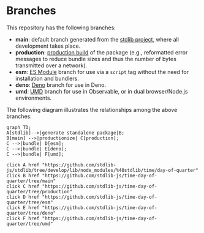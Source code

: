 <!--

@license Apache-2.0

Copyright (c) 2022 The Stdlib Authors.

Licensed under the Apache License, Version 2.0 (the "License");
you may not use this file except in compliance with the License.
You may obtain a copy of the License at

    http://www.apache.org/licenses/LICENSE-2.0

Unless required by applicable law or agreed to in writing, software
distributed under the License is distributed on an "AS IS" BASIS,
WITHOUT WARRANTIES OR CONDITIONS OF ANY KIND, either express or implied.
See the License for the specific language governing permissions and
limitations under the License.

-->

# Branches

This repository has the following branches:

-   **main**: default branch generated from the [stdlib project][stdlib-url], where all development takes place.
-   **production**: [production build][production-url] of the package (e.g., reformatted error messages to reduce bundle sizes and thus the number of bytes transmitted over a network).
-   **esm**: [ES Module][esm-url] branch for use via a `script` tag without the need for installation and bundlers.
-   **deno**: [Deno][deno-url] branch for use in Deno.
-   **umd**: [UMD][umd-url] branch for use in Observable, or in dual browser/Node.js environments.

The following diagram illustrates the relationships among the above branches:

```mermaid
graph TD;
A[stdlib]-->|generate standalone package|B;
B[main] -->|productionize| C[production];
C -->|bundle| D[esm];
C -->|bundle| E[deno];
C -->|bundle| F[umd];

click A href "https://github.com/stdlib-js/stdlib/tree/develop/lib/node_modules/%40stdlib/time/day-of-quarter"
click B href "https://github.com/stdlib-js/time-day-of-quarter/tree/main"
click C href "https://github.com/stdlib-js/time-day-of-quarter/tree/production"
click D href "https://github.com/stdlib-js/time-day-of-quarter/tree/esm"
click E href "https://github.com/stdlib-js/time-day-of-quarter/tree/deno"
click F href "https://github.com/stdlib-js/time-day-of-quarter/tree/umd"
```

[stdlib-url]: https://github.com/stdlib-js/stdlib/tree/develop/lib/node_modules/%40stdlib/time/day-of-quarter
[production-url]: https://github.com/stdlib-js/time-day-of-quarter/tree/production
[deno-url]: https://github.com/stdlib-js/time-day-of-quarter/tree/deno
[umd-url]: https://github.com/stdlib-js/time-day-of-quarter/tree/umd
[esm-url]: https://github.com/stdlib-js/time-day-of-quarter/tree/esm